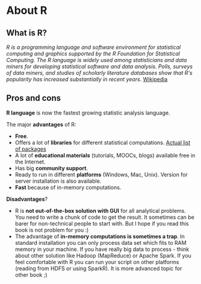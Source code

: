 # About R

## What is R?

*R is a programming language and software environment for statistical computing and graphics supported by the R Foundation for Statistical Computing. The R language is widely used among statisticians and data miners for developing statistical software and data analysis. Polls, surveys of data miners, and studies of scholarly literature databases show that R's popularity has increased substantially in recent years*. [Wikipedia](https://en.wikipedia.org/wiki/R_programming_language)

## Pros and cons

**R language** is now the fastest growing statistic analysis language. 

The major **advantages** of R:

- **Free**. 
- Offers a lot of **libraries** for different statistical computations. [Actual list of packages](https://cran.r-project.org/web/packages/)
- A lot of **educational materials** (tutorials, MOOCs, blogs) available free in the Internet.
- Has big **community support**.
- Ready to run in different **platforms** (Windows, Mac, Unix). Version for server installation is also available.
- **Fast** because of in-memory computations.

**Disadvantages**? 

- R is **not out-of-the-box solution with GUI** for all analytical problems. You need to write a chunk of code to get the result. It sometimes can be barer for non-technical people to start with. But I hope if you read this book is not problem for you :)
- The advantage of **in-memory computations is sometimes a trap**. In standard installation you can only process data set which fits to RAM memory in your machine. If you have really big data to process - think about other solution like Hadoop (MapReduce) or Apache Spark. If you feel comfortable with R you can run your script on other platforms (reading from HDFS or using SparkR). It is more advanced topic for other book ;)
